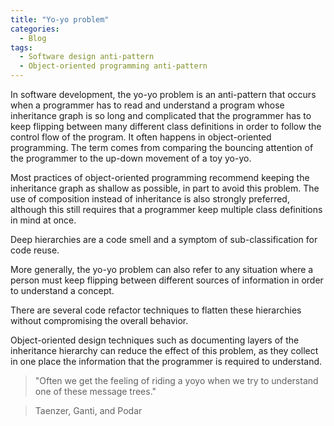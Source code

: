 ```yaml
---
title: "Yo-yo problem"
categories:
  - Blog
tags:
  - Software design anti-pattern
  - Object-oriented programming anti-pattern
---
```


In software development, the yo-yo problem is an anti-pattern that occurs when a programmer has to read and understand a program whose inheritance graph is so long and complicated that the programmer has to keep flipping between many different class definitions in order to follow the control flow of the program. It often happens in object-oriented programming. The term comes from comparing the bouncing attention of the programmer to the up-down movement of a toy yo-yo. 

Most practices of object-oriented programming recommend keeping the inheritance graph as shallow as possible, in part to avoid this problem. The use of composition instead of inheritance is also strongly preferred, although this still requires that a programmer keep multiple class definitions in mind at once.

Deep hierarchies are a code smell and a symptom of sub-classification for code reuse.

More generally, the yo-yo problem can also refer to any situation where a person must keep flipping between different sources of information in order to understand a concept.

There are several code refactor techniques to flatten these hierarchies without compromising the overall behavior.

Object-oriented design techniques such as documenting layers of the inheritance hierarchy can reduce the effect of this problem, as they collect in one place the information that the programmer is required to understand. 


> "Often we get the feeling of riding a yoyo when we try to understand one of these message trees."

> Taenzer, Ganti, and Podar